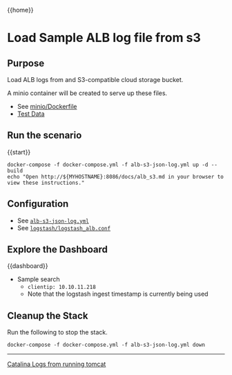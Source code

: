 {{home}}

# Load Sample ALB log file from s3

## Purpose
Load ALB logs from and S3-compatible cloud storage bucket.

A minio container will be created to serve up these files.

- See [minio/Dockerfile](../minio/Dockerfile)
- [Test Data](../minio/alb.log)

## Run the scenario
{{start}}

```
docker-compose -f docker-compose.yml -f alb-s3-json-log.yml up -d --build
echo "Open http://${MYHOSTNAME}:8086/docs/alb_s3.md in your browser to view these instructions."

```

## Configuration
- See [`alb-s3-json-log.yml`](../alb-s3-json-log.yml)
- See [`logstash/logstash_alb.conf`](../logstash/logstash_alb_s3.conf)

## Explore the Dashboard


{{dashboard}}
- Sample search
  - `clientip: 10.10.11.218`
  - Note that the logstash ingest timestamp is currently being used


## Cleanup the Stack

Run the following to stop the stack.

```
docker-compose -f docker-compose.yml -f alb-s3-json-log.yml down
```

---
[Catalina Logs from running tomcat](tomcat-catalina.md)